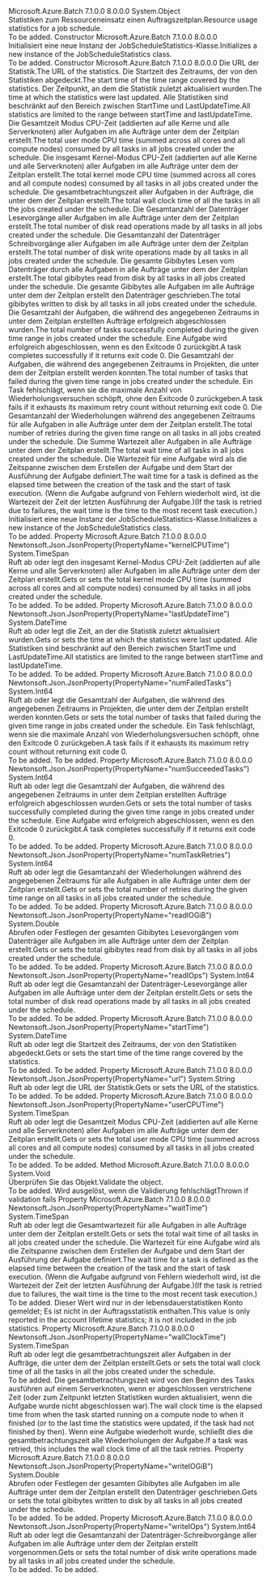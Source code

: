 <Type Name="JobScheduleStatistics" FullName="Microsoft.Azure.Batch.Protocol.Models.JobScheduleStatistics">
  <TypeSignature Language="C#" Value="public class JobScheduleStatistics" />
  <TypeSignature Language="ILAsm" Value=".class public auto ansi beforefieldinit JobScheduleStatistics extends System.Object" />
  <TypeSignature Language="DocId" Value="T:Microsoft.Azure.Batch.Protocol.Models.JobScheduleStatistics" />
  <TypeSignature Language="VB.NET" Value="Public Class JobScheduleStatistics" />
  <TypeSignature Language="F#" Value="type JobScheduleStatistics = class" />
  <AssemblyInfo>
    <AssemblyName>Microsoft.Azure.Batch</AssemblyName>
    <AssemblyVersion>7.1.0.0</AssemblyVersion>
    <AssemblyVersion>8.0.0.0</AssemblyVersion>
  </AssemblyInfo>
  <Base>
    <BaseTypeName>System.Object</BaseTypeName>
  </Base>
  <Interfaces />
  <Docs>
    <summary>
            <span data-ttu-id="f0587-101">Statistiken zum Ressourceneinsatz einen Auftragszeitplan.</span><span class="sxs-lookup"><span data-stu-id="f0587-101">Resource usage statistics for a job schedule.</span></span>
            </summary>
    <remarks>To be added.</remarks>
  </Docs>
  <Members>
    <Member MemberName=".ctor">
      <MemberSignature Language="C#" Value="public JobScheduleStatistics ();" />
      <MemberSignature Language="ILAsm" Value=".method public hidebysig specialname rtspecialname instance void .ctor() cil managed" />
      <MemberSignature Language="DocId" Value="M:Microsoft.Azure.Batch.Protocol.Models.JobScheduleStatistics.#ctor" />
      <MemberSignature Language="VB.NET" Value="Public Sub New ()" />
      <MemberType>Constructor</MemberType>
      <AssemblyInfo>
        <AssemblyName>Microsoft.Azure.Batch</AssemblyName>
        <AssemblyVersion>7.1.0.0</AssemblyVersion>
        <AssemblyVersion>8.0.0.0</AssemblyVersion>
      </AssemblyInfo>
      <Parameters />
      <Docs>
        <summary>
            <span data-ttu-id="f0587-102">Initialisiert eine neue Instanz der JobScheduleStatistics-Klasse.</span><span class="sxs-lookup"><span data-stu-id="f0587-102">Initializes a new instance of the JobScheduleStatistics class.</span></span>
            </summary>
        <remarks>To be added.</remarks>
      </Docs>
    </Member>
    <Member MemberName=".ctor">
      <MemberSignature Language="C#" Value="public JobScheduleStatistics (string url, DateTime startTime, DateTime lastUpdateTime, TimeSpan userCPUTime, TimeSpan kernelCPUTime, TimeSpan wallClockTime, long readIOps, long writeIOps, double readIOGiB, double writeIOGiB, long numSucceededTasks, long numFailedTasks, long numTaskRetries, TimeSpan waitTime);" />
      <MemberSignature Language="ILAsm" Value=".method public hidebysig specialname rtspecialname instance void .ctor(string url, valuetype System.DateTime startTime, valuetype System.DateTime lastUpdateTime, valuetype System.TimeSpan userCPUTime, valuetype System.TimeSpan kernelCPUTime, valuetype System.TimeSpan wallClockTime, int64 readIOps, int64 writeIOps, float64 readIOGiB, float64 writeIOGiB, int64 numSucceededTasks, int64 numFailedTasks, int64 numTaskRetries, valuetype System.TimeSpan waitTime) cil managed" />
      <MemberSignature Language="DocId" Value="M:Microsoft.Azure.Batch.Protocol.Models.JobScheduleStatistics.#ctor(System.String,System.DateTime,System.DateTime,System.TimeSpan,System.TimeSpan,System.TimeSpan,System.Int64,System.Int64,System.Double,System.Double,System.Int64,System.Int64,System.Int64,System.TimeSpan)" />
      <MemberSignature Language="VB.NET" Value="Public Sub New (url As String, startTime As DateTime, lastUpdateTime As DateTime, userCPUTime As TimeSpan, kernelCPUTime As TimeSpan, wallClockTime As TimeSpan, readIOps As Long, writeIOps As Long, readIOGiB As Double, writeIOGiB As Double, numSucceededTasks As Long, numFailedTasks As Long, numTaskRetries As Long, waitTime As TimeSpan)" />
      <MemberSignature Language="F#" Value="new Microsoft.Azure.Batch.Protocol.Models.JobScheduleStatistics : string * DateTime * DateTime * TimeSpan * TimeSpan * TimeSpan * int64 * int64 * double * double * int64 * int64 * int64 * TimeSpan -&gt; Microsoft.Azure.Batch.Protocol.Models.JobScheduleStatistics" Usage="new Microsoft.Azure.Batch.Protocol.Models.JobScheduleStatistics (url, startTime, lastUpdateTime, userCPUTime, kernelCPUTime, wallClockTime, readIOps, writeIOps, readIOGiB, writeIOGiB, numSucceededTasks, numFailedTasks, numTaskRetries, waitTime)" />
      <MemberType>Constructor</MemberType>
      <AssemblyInfo>
        <AssemblyName>Microsoft.Azure.Batch</AssemblyName>
        <AssemblyVersion>7.1.0.0</AssemblyVersion>
        <AssemblyVersion>8.0.0.0</AssemblyVersion>
      </AssemblyInfo>
      <Parameters>
        <Parameter Name="url" Type="System.String" />
        <Parameter Name="startTime" Type="System.DateTime" />
        <Parameter Name="lastUpdateTime" Type="System.DateTime" />
        <Parameter Name="userCPUTime" Type="System.TimeSpan" />
        <Parameter Name="kernelCPUTime" Type="System.TimeSpan" />
        <Parameter Name="wallClockTime" Type="System.TimeSpan" />
        <Parameter Name="readIOps" Type="System.Int64" />
        <Parameter Name="writeIOps" Type="System.Int64" />
        <Parameter Name="readIOGiB" Type="System.Double" />
        <Parameter Name="writeIOGiB" Type="System.Double" />
        <Parameter Name="numSucceededTasks" Type="System.Int64" />
        <Parameter Name="numFailedTasks" Type="System.Int64" />
        <Parameter Name="numTaskRetries" Type="System.Int64" />
        <Parameter Name="waitTime" Type="System.TimeSpan" />
      </Parameters>
      <Docs>
        <param name="url"><span data-ttu-id="f0587-103">Die URL der Statistik.</span><span class="sxs-lookup"><span data-stu-id="f0587-103">The URL of the statistics.</span></span></param>
        <param name="startTime"><span data-ttu-id="f0587-104">Die Startzeit des Zeitraums, der von den Statistiken abgedeckt.</span><span class="sxs-lookup"><span data-stu-id="f0587-104">The start time of the time range covered by the statistics.</span></span></param>
        <param name="lastUpdateTime"><span data-ttu-id="f0587-105">Der Zeitpunkt, an dem die Statistik zuletzt aktualisiert wurden.</span><span class="sxs-lookup"><span data-stu-id="f0587-105">The time at which the statistics were last updated.</span></span> <span data-ttu-id="f0587-106">Alle Statistiken sind beschränkt auf den Bereich zwischen StartTime und LastUpdateTime.</span><span class="sxs-lookup"><span data-stu-id="f0587-106">All statistics are limited to the range between startTime and lastUpdateTime.</span></span></param>
        <param name="userCPUTime"><span data-ttu-id="f0587-107">Die Gesamtzeit Modus CPU-Zeit (addierten auf alle Kerne und alle Serverknoten) aller Aufgaben im alle Aufträge unter dem der Zeitplan erstellt.</span><span class="sxs-lookup"><span data-stu-id="f0587-107">The total user mode CPU time (summed across all cores and all compute nodes) consumed by all tasks in all jobs created under the schedule.</span></span></param>
        <param name="kernelCPUTime"><span data-ttu-id="f0587-108">Die insgesamt Kernel-Modus CPU-Zeit (addierten auf alle Kerne und alle Serverknoten) aller Aufgaben im alle Aufträge unter dem der Zeitplan erstellt.</span><span class="sxs-lookup"><span data-stu-id="f0587-108">The total kernel mode CPU time (summed across all cores and all compute nodes) consumed by all tasks in all jobs created under the schedule.</span></span></param>
        <param name="wallClockTime"><span data-ttu-id="f0587-109">Die gesamtbetrachtungszeit aller Aufgaben in der Aufträge, die unter dem der Zeitplan erstellt.</span><span class="sxs-lookup"><span data-stu-id="f0587-109">The total wall clock time of all the tasks in all the jobs created under the schedule.</span></span></param>
        <param name="readIOps"><span data-ttu-id="f0587-110">Die Gesamtanzahl der Datenträger Lesevorgänge aller Aufgaben im alle Aufträge unter dem der Zeitplan erstellt.</span><span class="sxs-lookup"><span data-stu-id="f0587-110">The total number of disk read operations made by all tasks in all jobs created under the schedule.</span></span></param>
        <param name="writeIOps"><span data-ttu-id="f0587-111">Die Gesamtanzahl der Datenträger Schreibvorgänge aller Aufgaben im alle Aufträge unter dem der Zeitplan erstellt.</span><span class="sxs-lookup"><span data-stu-id="f0587-111">The total number of disk write operations made by all tasks in all jobs created under the schedule.</span></span></param>
        <param name="readIOGiB"><span data-ttu-id="f0587-112">Die gesamte Gibibytes Lesen vom Datenträger durch alle Aufgaben in alle Aufträge unter dem der Zeitplan erstellt.</span><span class="sxs-lookup"><span data-stu-id="f0587-112">The total gibibytes read from disk by all tasks in all jobs created under the schedule.</span></span></param>
        <param name="writeIOGiB"><span data-ttu-id="f0587-113">Die gesamte Gibibytes alle Aufgaben im alle Aufträge unter dem der Zeitplan erstellt den Datenträger geschrieben.</span><span class="sxs-lookup"><span data-stu-id="f0587-113">The total gibibytes written to disk by all tasks in all jobs created under the schedule.</span></span></param>
        <param name="numSucceededTasks"><span data-ttu-id="f0587-114">Die Gesamtzahl der Aufgaben, die während des angegebenen Zeitraums in unter dem Zeitplan erstellten Aufträge erfolgreich abgeschlossen wurden.</span><span class="sxs-lookup"><span data-stu-id="f0587-114">The total number of tasks successfully completed during the given time range in jobs created under the schedule.</span></span> <span data-ttu-id="f0587-115">Eine Aufgabe wird erfolgreich abgeschlossen, wenn es den Exitcode 0 zurückgibt.</span><span class="sxs-lookup"><span data-stu-id="f0587-115">A task completes successfully if it returns exit code 0.</span></span></param>
        <param name="numFailedTasks"><span data-ttu-id="f0587-116">Die Gesamtzahl der Aufgaben, die während des angegebenen Zeitraums in Projekten, die unter dem der Zeitplan erstellt werden konnten.</span><span class="sxs-lookup"><span data-stu-id="f0587-116">The total number of tasks that failed during the given time range in jobs created under the schedule.</span></span> <span data-ttu-id="f0587-117">Ein Task fehlschlägt, wenn sie die maximale Anzahl von Wiederholungsversuchen schöpft, ohne den Exitcode 0 zurückgeben.</span><span class="sxs-lookup"><span data-stu-id="f0587-117">A task fails if it exhausts its maximum retry count without returning exit code 0.</span></span></param>
        <param name="numTaskRetries"><span data-ttu-id="f0587-118">Die Gesamtanzahl der Wiederholungen während des angegebenen Zeitraums für alle Aufgaben in alle Aufträge unter dem der Zeitplan erstellt.</span><span class="sxs-lookup"><span data-stu-id="f0587-118">The total number of retries during the given time range on all tasks in all jobs created under the schedule.</span></span></param>
        <param name="waitTime"><span data-ttu-id="f0587-119">Die Summe Wartezeit aller Aufgaben in alle Aufträge unter dem der Zeitplan erstellt.</span><span class="sxs-lookup"><span data-stu-id="f0587-119">The total wait time of all tasks in all jobs created under the schedule.</span></span> <span data-ttu-id="f0587-120">Die Wartezeit für eine Aufgabe wird als die Zeitspanne zwischen dem Erstellen der Aufgabe und dem Start der Ausführung der Aufgabe definiert.</span><span class="sxs-lookup"><span data-stu-id="f0587-120">The wait time for a task is defined as the elapsed time between the creation of the task and the start of task execution.</span></span> <span data-ttu-id="f0587-121">(Wenn die Aufgabe aufgrund von Fehlern wiederholt wird, ist die Wartezeit der Zeit der letzten Ausführung der Aufgabe.)</span><span class="sxs-lookup"><span data-stu-id="f0587-121">(If the task is retried due to failures, the wait time is the time to the most recent task execution.)</span></span></param>
        <summary>
            <span data-ttu-id="f0587-122">Initialisiert eine neue Instanz der JobScheduleStatistics-Klasse.</span><span class="sxs-lookup"><span data-stu-id="f0587-122">Initializes a new instance of the JobScheduleStatistics class.</span></span>
            </summary>
        <remarks>To be added.</remarks>
      </Docs>
    </Member>
    <Member MemberName="KernelCPUTime">
      <MemberSignature Language="C#" Value="public TimeSpan KernelCPUTime { get; set; }" />
      <MemberSignature Language="ILAsm" Value=".property instance valuetype System.TimeSpan KernelCPUTime" />
      <MemberSignature Language="DocId" Value="P:Microsoft.Azure.Batch.Protocol.Models.JobScheduleStatistics.KernelCPUTime" />
      <MemberSignature Language="VB.NET" Value="Public Property KernelCPUTime As TimeSpan" />
      <MemberSignature Language="F#" Value="member this.KernelCPUTime : TimeSpan with get, set" Usage="Microsoft.Azure.Batch.Protocol.Models.JobScheduleStatistics.KernelCPUTime" />
      <MemberType>Property</MemberType>
      <AssemblyInfo>
        <AssemblyName>Microsoft.Azure.Batch</AssemblyName>
        <AssemblyVersion>7.1.0.0</AssemblyVersion>
        <AssemblyVersion>8.0.0.0</AssemblyVersion>
      </AssemblyInfo>
      <Attributes>
        <Attribute>
          <AttributeName>Newtonsoft.Json.JsonProperty(PropertyName="kernelCPUTime")</AttributeName>
        </Attribute>
      </Attributes>
      <ReturnValue>
        <ReturnType>System.TimeSpan</ReturnType>
      </ReturnValue>
      <Docs>
        <summary>
            <span data-ttu-id="f0587-123">Ruft ab oder legt den insgesamt Kernel-Modus CPU-Zeit (addierten auf alle Kerne und alle Serverknoten) aller Aufgaben im alle Aufträge unter dem der Zeitplan erstellt.</span><span class="sxs-lookup"><span data-stu-id="f0587-123">Gets or sets the total kernel mode CPU time (summed across all cores and all compute nodes) consumed by all tasks in all jobs created under the schedule.</span></span>
            </summary>
        <value>To be added.</value>
        <remarks>To be added.</remarks>
      </Docs>
    </Member>
    <Member MemberName="LastUpdateTime">
      <MemberSignature Language="C#" Value="public DateTime LastUpdateTime { get; set; }" />
      <MemberSignature Language="ILAsm" Value=".property instance valuetype System.DateTime LastUpdateTime" />
      <MemberSignature Language="DocId" Value="P:Microsoft.Azure.Batch.Protocol.Models.JobScheduleStatistics.LastUpdateTime" />
      <MemberSignature Language="VB.NET" Value="Public Property LastUpdateTime As DateTime" />
      <MemberSignature Language="F#" Value="member this.LastUpdateTime : DateTime with get, set" Usage="Microsoft.Azure.Batch.Protocol.Models.JobScheduleStatistics.LastUpdateTime" />
      <MemberType>Property</MemberType>
      <AssemblyInfo>
        <AssemblyName>Microsoft.Azure.Batch</AssemblyName>
        <AssemblyVersion>7.1.0.0</AssemblyVersion>
        <AssemblyVersion>8.0.0.0</AssemblyVersion>
      </AssemblyInfo>
      <Attributes>
        <Attribute>
          <AttributeName>Newtonsoft.Json.JsonProperty(PropertyName="lastUpdateTime")</AttributeName>
        </Attribute>
      </Attributes>
      <ReturnValue>
        <ReturnType>System.DateTime</ReturnType>
      </ReturnValue>
      <Docs>
        <summary>
            <span data-ttu-id="f0587-124">Ruft ab oder legt die Zeit, an der die Statistik zuletzt aktualisiert wurden.</span><span class="sxs-lookup"><span data-stu-id="f0587-124">Gets or sets the time at which the statistics were last updated.</span></span>
            <span data-ttu-id="f0587-125">Alle Statistiken sind beschränkt auf den Bereich zwischen StartTime und LastUpdateTime.</span><span class="sxs-lookup"><span data-stu-id="f0587-125">All statistics are limited to the range between startTime and lastUpdateTime.</span></span>
            </summary>
        <value>To be added.</value>
        <remarks>To be added.</remarks>
      </Docs>
    </Member>
    <Member MemberName="NumFailedTasks">
      <MemberSignature Language="C#" Value="public long NumFailedTasks { get; set; }" />
      <MemberSignature Language="ILAsm" Value=".property instance int64 NumFailedTasks" />
      <MemberSignature Language="DocId" Value="P:Microsoft.Azure.Batch.Protocol.Models.JobScheduleStatistics.NumFailedTasks" />
      <MemberSignature Language="VB.NET" Value="Public Property NumFailedTasks As Long" />
      <MemberSignature Language="F#" Value="member this.NumFailedTasks : int64 with get, set" Usage="Microsoft.Azure.Batch.Protocol.Models.JobScheduleStatistics.NumFailedTasks" />
      <MemberType>Property</MemberType>
      <AssemblyInfo>
        <AssemblyName>Microsoft.Azure.Batch</AssemblyName>
        <AssemblyVersion>7.1.0.0</AssemblyVersion>
        <AssemblyVersion>8.0.0.0</AssemblyVersion>
      </AssemblyInfo>
      <Attributes>
        <Attribute>
          <AttributeName>Newtonsoft.Json.JsonProperty(PropertyName="numFailedTasks")</AttributeName>
        </Attribute>
      </Attributes>
      <ReturnValue>
        <ReturnType>System.Int64</ReturnType>
      </ReturnValue>
      <Docs>
        <summary>
            <span data-ttu-id="f0587-126">Ruft ab oder legt die Gesamtzahl der Aufgaben, die während des angegebenen Zeitraums in Projekten, die unter dem der Zeitplan erstellt werden konnten.</span><span class="sxs-lookup"><span data-stu-id="f0587-126">Gets or sets the total number of tasks that failed during the given time range in jobs created under the schedule.</span></span> <span data-ttu-id="f0587-127">Ein Task fehlschlägt, wenn sie die maximale Anzahl von Wiederholungsversuchen schöpft, ohne den Exitcode 0 zurückgeben.</span><span class="sxs-lookup"><span data-stu-id="f0587-127">A task fails if it exhausts its maximum retry count without returning exit code 0.</span></span>
            </summary>
        <value>To be added.</value>
        <remarks>To be added.</remarks>
      </Docs>
    </Member>
    <Member MemberName="NumSucceededTasks">
      <MemberSignature Language="C#" Value="public long NumSucceededTasks { get; set; }" />
      <MemberSignature Language="ILAsm" Value=".property instance int64 NumSucceededTasks" />
      <MemberSignature Language="DocId" Value="P:Microsoft.Azure.Batch.Protocol.Models.JobScheduleStatistics.NumSucceededTasks" />
      <MemberSignature Language="VB.NET" Value="Public Property NumSucceededTasks As Long" />
      <MemberSignature Language="F#" Value="member this.NumSucceededTasks : int64 with get, set" Usage="Microsoft.Azure.Batch.Protocol.Models.JobScheduleStatistics.NumSucceededTasks" />
      <MemberType>Property</MemberType>
      <AssemblyInfo>
        <AssemblyName>Microsoft.Azure.Batch</AssemblyName>
        <AssemblyVersion>7.1.0.0</AssemblyVersion>
        <AssemblyVersion>8.0.0.0</AssemblyVersion>
      </AssemblyInfo>
      <Attributes>
        <Attribute>
          <AttributeName>Newtonsoft.Json.JsonProperty(PropertyName="numSucceededTasks")</AttributeName>
        </Attribute>
      </Attributes>
      <ReturnValue>
        <ReturnType>System.Int64</ReturnType>
      </ReturnValue>
      <Docs>
        <summary>
            <span data-ttu-id="f0587-128">Ruft ab oder legt die Gesamtzahl der Aufgaben, die während des angegebenen Zeitraums in unter dem Zeitplan erstellten Aufträge erfolgreich abgeschlossen wurden.</span><span class="sxs-lookup"><span data-stu-id="f0587-128">Gets or sets the total number of tasks successfully completed during the given time range in jobs created under the schedule.</span></span> <span data-ttu-id="f0587-129">Eine Aufgabe wird erfolgreich abgeschlossen, wenn es den Exitcode 0 zurückgibt.</span><span class="sxs-lookup"><span data-stu-id="f0587-129">A task completes successfully if it returns exit code 0.</span></span>
            </summary>
        <value>To be added.</value>
        <remarks>To be added.</remarks>
      </Docs>
    </Member>
    <Member MemberName="NumTaskRetries">
      <MemberSignature Language="C#" Value="public long NumTaskRetries { get; set; }" />
      <MemberSignature Language="ILAsm" Value=".property instance int64 NumTaskRetries" />
      <MemberSignature Language="DocId" Value="P:Microsoft.Azure.Batch.Protocol.Models.JobScheduleStatistics.NumTaskRetries" />
      <MemberSignature Language="VB.NET" Value="Public Property NumTaskRetries As Long" />
      <MemberSignature Language="F#" Value="member this.NumTaskRetries : int64 with get, set" Usage="Microsoft.Azure.Batch.Protocol.Models.JobScheduleStatistics.NumTaskRetries" />
      <MemberType>Property</MemberType>
      <AssemblyInfo>
        <AssemblyName>Microsoft.Azure.Batch</AssemblyName>
        <AssemblyVersion>7.1.0.0</AssemblyVersion>
        <AssemblyVersion>8.0.0.0</AssemblyVersion>
      </AssemblyInfo>
      <Attributes>
        <Attribute>
          <AttributeName>Newtonsoft.Json.JsonProperty(PropertyName="numTaskRetries")</AttributeName>
        </Attribute>
      </Attributes>
      <ReturnValue>
        <ReturnType>System.Int64</ReturnType>
      </ReturnValue>
      <Docs>
        <summary>
            <span data-ttu-id="f0587-130">Ruft ab oder legt die Gesamtanzahl der Wiederholungen während des angegebenen Zeitraums für alle Aufgaben in alle Aufträge unter dem der Zeitplan erstellt.</span><span class="sxs-lookup"><span data-stu-id="f0587-130">Gets or sets the total number of retries during the given time range on all tasks in all jobs created under the schedule.</span></span>
            </summary>
        <value>To be added.</value>
        <remarks>To be added.</remarks>
      </Docs>
    </Member>
    <Member MemberName="ReadIOGiB">
      <MemberSignature Language="C#" Value="public double ReadIOGiB { get; set; }" />
      <MemberSignature Language="ILAsm" Value=".property instance float64 ReadIOGiB" />
      <MemberSignature Language="DocId" Value="P:Microsoft.Azure.Batch.Protocol.Models.JobScheduleStatistics.ReadIOGiB" />
      <MemberSignature Language="VB.NET" Value="Public Property ReadIOGiB As Double" />
      <MemberSignature Language="F#" Value="member this.ReadIOGiB : double with get, set" Usage="Microsoft.Azure.Batch.Protocol.Models.JobScheduleStatistics.ReadIOGiB" />
      <MemberType>Property</MemberType>
      <AssemblyInfo>
        <AssemblyName>Microsoft.Azure.Batch</AssemblyName>
        <AssemblyVersion>7.1.0.0</AssemblyVersion>
        <AssemblyVersion>8.0.0.0</AssemblyVersion>
      </AssemblyInfo>
      <Attributes>
        <Attribute>
          <AttributeName>Newtonsoft.Json.JsonProperty(PropertyName="readIOGiB")</AttributeName>
        </Attribute>
      </Attributes>
      <ReturnValue>
        <ReturnType>System.Double</ReturnType>
      </ReturnValue>
      <Docs>
        <summary>
            <span data-ttu-id="f0587-131">Abrufen oder Festlegen der gesamten Gibibytes Lesevorgängen vom Datenträger alle Aufgaben im alle Aufträge unter dem der Zeitplan erstellt.</span><span class="sxs-lookup"><span data-stu-id="f0587-131">Gets or sets the total gibibytes read from disk by all tasks in all jobs created under the schedule.</span></span>
            </summary>
        <value>To be added.</value>
        <remarks>To be added.</remarks>
      </Docs>
    </Member>
    <Member MemberName="ReadIOps">
      <MemberSignature Language="C#" Value="public long ReadIOps { get; set; }" />
      <MemberSignature Language="ILAsm" Value=".property instance int64 ReadIOps" />
      <MemberSignature Language="DocId" Value="P:Microsoft.Azure.Batch.Protocol.Models.JobScheduleStatistics.ReadIOps" />
      <MemberSignature Language="VB.NET" Value="Public Property ReadIOps As Long" />
      <MemberSignature Language="F#" Value="member this.ReadIOps : int64 with get, set" Usage="Microsoft.Azure.Batch.Protocol.Models.JobScheduleStatistics.ReadIOps" />
      <MemberType>Property</MemberType>
      <AssemblyInfo>
        <AssemblyName>Microsoft.Azure.Batch</AssemblyName>
        <AssemblyVersion>7.1.0.0</AssemblyVersion>
        <AssemblyVersion>8.0.0.0</AssemblyVersion>
      </AssemblyInfo>
      <Attributes>
        <Attribute>
          <AttributeName>Newtonsoft.Json.JsonProperty(PropertyName="readIOps")</AttributeName>
        </Attribute>
      </Attributes>
      <ReturnValue>
        <ReturnType>System.Int64</ReturnType>
      </ReturnValue>
      <Docs>
        <summary>
            <span data-ttu-id="f0587-132">Ruft ab oder legt die Gesamtanzahl der Datenträger-Lesevorgänge aller Aufgaben im alle Aufträge unter dem der Zeitplan erstellt.</span><span class="sxs-lookup"><span data-stu-id="f0587-132">Gets or sets the total number of disk read operations made by all tasks in all jobs created under the schedule.</span></span>
            </summary>
        <value>To be added.</value>
        <remarks>To be added.</remarks>
      </Docs>
    </Member>
    <Member MemberName="StartTime">
      <MemberSignature Language="C#" Value="public DateTime StartTime { get; set; }" />
      <MemberSignature Language="ILAsm" Value=".property instance valuetype System.DateTime StartTime" />
      <MemberSignature Language="DocId" Value="P:Microsoft.Azure.Batch.Protocol.Models.JobScheduleStatistics.StartTime" />
      <MemberSignature Language="VB.NET" Value="Public Property StartTime As DateTime" />
      <MemberSignature Language="F#" Value="member this.StartTime : DateTime with get, set" Usage="Microsoft.Azure.Batch.Protocol.Models.JobScheduleStatistics.StartTime" />
      <MemberType>Property</MemberType>
      <AssemblyInfo>
        <AssemblyName>Microsoft.Azure.Batch</AssemblyName>
        <AssemblyVersion>7.1.0.0</AssemblyVersion>
        <AssemblyVersion>8.0.0.0</AssemblyVersion>
      </AssemblyInfo>
      <Attributes>
        <Attribute>
          <AttributeName>Newtonsoft.Json.JsonProperty(PropertyName="startTime")</AttributeName>
        </Attribute>
      </Attributes>
      <ReturnValue>
        <ReturnType>System.DateTime</ReturnType>
      </ReturnValue>
      <Docs>
        <summary>
            <span data-ttu-id="f0587-133">Ruft ab oder legt die Startzeit des Zeitraums, der von den Statistiken abgedeckt.</span><span class="sxs-lookup"><span data-stu-id="f0587-133">Gets or sets the start time of the time range covered by the statistics.</span></span>
            </summary>
        <value>To be added.</value>
        <remarks>To be added.</remarks>
      </Docs>
    </Member>
    <Member MemberName="Url">
      <MemberSignature Language="C#" Value="public string Url { get; set; }" />
      <MemberSignature Language="ILAsm" Value=".property instance string Url" />
      <MemberSignature Language="DocId" Value="P:Microsoft.Azure.Batch.Protocol.Models.JobScheduleStatistics.Url" />
      <MemberSignature Language="VB.NET" Value="Public Property Url As String" />
      <MemberSignature Language="F#" Value="member this.Url : string with get, set" Usage="Microsoft.Azure.Batch.Protocol.Models.JobScheduleStatistics.Url" />
      <MemberType>Property</MemberType>
      <AssemblyInfo>
        <AssemblyName>Microsoft.Azure.Batch</AssemblyName>
        <AssemblyVersion>7.1.0.0</AssemblyVersion>
        <AssemblyVersion>8.0.0.0</AssemblyVersion>
      </AssemblyInfo>
      <Attributes>
        <Attribute>
          <AttributeName>Newtonsoft.Json.JsonProperty(PropertyName="url")</AttributeName>
        </Attribute>
      </Attributes>
      <ReturnValue>
        <ReturnType>System.String</ReturnType>
      </ReturnValue>
      <Docs>
        <summary>
            <span data-ttu-id="f0587-134">Ruft ab oder legt die URL der Statistik.</span><span class="sxs-lookup"><span data-stu-id="f0587-134">Gets or sets the URL of the statistics.</span></span>
            </summary>
        <value>To be added.</value>
        <remarks>To be added.</remarks>
      </Docs>
    </Member>
    <Member MemberName="UserCPUTime">
      <MemberSignature Language="C#" Value="public TimeSpan UserCPUTime { get; set; }" />
      <MemberSignature Language="ILAsm" Value=".property instance valuetype System.TimeSpan UserCPUTime" />
      <MemberSignature Language="DocId" Value="P:Microsoft.Azure.Batch.Protocol.Models.JobScheduleStatistics.UserCPUTime" />
      <MemberSignature Language="VB.NET" Value="Public Property UserCPUTime As TimeSpan" />
      <MemberSignature Language="F#" Value="member this.UserCPUTime : TimeSpan with get, set" Usage="Microsoft.Azure.Batch.Protocol.Models.JobScheduleStatistics.UserCPUTime" />
      <MemberType>Property</MemberType>
      <AssemblyInfo>
        <AssemblyName>Microsoft.Azure.Batch</AssemblyName>
        <AssemblyVersion>7.1.0.0</AssemblyVersion>
        <AssemblyVersion>8.0.0.0</AssemblyVersion>
      </AssemblyInfo>
      <Attributes>
        <Attribute>
          <AttributeName>Newtonsoft.Json.JsonProperty(PropertyName="userCPUTime")</AttributeName>
        </Attribute>
      </Attributes>
      <ReturnValue>
        <ReturnType>System.TimeSpan</ReturnType>
      </ReturnValue>
      <Docs>
        <summary>
            <span data-ttu-id="f0587-135">Ruft ab oder legt die Gesamtzeit Modus CPU-Zeit (addierten auf alle Kerne und alle Serverknoten) aller Aufgaben im alle Aufträge unter dem der Zeitplan erstellt.</span><span class="sxs-lookup"><span data-stu-id="f0587-135">Gets or sets the total user mode CPU time (summed across all cores and all compute nodes) consumed by all tasks in all jobs created under the schedule.</span></span>
            </summary>
        <value>To be added.</value>
        <remarks>To be added.</remarks>
      </Docs>
    </Member>
    <Member MemberName="Validate">
      <MemberSignature Language="C#" Value="public virtual void Validate ();" />
      <MemberSignature Language="ILAsm" Value=".method public hidebysig newslot virtual instance void Validate() cil managed" />
      <MemberSignature Language="DocId" Value="M:Microsoft.Azure.Batch.Protocol.Models.JobScheduleStatistics.Validate" />
      <MemberSignature Language="VB.NET" Value="Public Overridable Sub Validate ()" />
      <MemberSignature Language="F#" Value="abstract member Validate : unit -&gt; unit&#xA;override this.Validate : unit -&gt; unit" Usage="jobScheduleStatistics.Validate " />
      <MemberType>Method</MemberType>
      <AssemblyInfo>
        <AssemblyName>Microsoft.Azure.Batch</AssemblyName>
        <AssemblyVersion>7.1.0.0</AssemblyVersion>
        <AssemblyVersion>8.0.0.0</AssemblyVersion>
      </AssemblyInfo>
      <ReturnValue>
        <ReturnType>System.Void</ReturnType>
      </ReturnValue>
      <Parameters />
      <Docs>
        <summary>
            <span data-ttu-id="f0587-136">Überprüfen Sie das Objekt.</span><span class="sxs-lookup"><span data-stu-id="f0587-136">Validate the object.</span></span>
            </summary>
        <remarks>To be added.</remarks>
        <exception cref="T:Microsoft.Rest.ValidationException">
            <span data-ttu-id="f0587-137">Wird ausgelöst, wenn die Validierung fehlschlägt</span><span class="sxs-lookup"><span data-stu-id="f0587-137">Thrown if validation fails</span></span>
            </exception>
      </Docs>
    </Member>
    <Member MemberName="WaitTime">
      <MemberSignature Language="C#" Value="public TimeSpan WaitTime { get; set; }" />
      <MemberSignature Language="ILAsm" Value=".property instance valuetype System.TimeSpan WaitTime" />
      <MemberSignature Language="DocId" Value="P:Microsoft.Azure.Batch.Protocol.Models.JobScheduleStatistics.WaitTime" />
      <MemberSignature Language="VB.NET" Value="Public Property WaitTime As TimeSpan" />
      <MemberSignature Language="F#" Value="member this.WaitTime : TimeSpan with get, set" Usage="Microsoft.Azure.Batch.Protocol.Models.JobScheduleStatistics.WaitTime" />
      <MemberType>Property</MemberType>
      <AssemblyInfo>
        <AssemblyName>Microsoft.Azure.Batch</AssemblyName>
        <AssemblyVersion>7.1.0.0</AssemblyVersion>
        <AssemblyVersion>8.0.0.0</AssemblyVersion>
      </AssemblyInfo>
      <Attributes>
        <Attribute>
          <AttributeName>Newtonsoft.Json.JsonProperty(PropertyName="waitTime")</AttributeName>
        </Attribute>
      </Attributes>
      <ReturnValue>
        <ReturnType>System.TimeSpan</ReturnType>
      </ReturnValue>
      <Docs>
        <summary>
            <span data-ttu-id="f0587-138">Ruft ab oder legt die Gesamtwartezeit für alle Aufgaben in alle Aufträge unter dem der Zeitplan erstellt.</span><span class="sxs-lookup"><span data-stu-id="f0587-138">Gets or sets the total wait time of all tasks in all jobs created under the schedule.</span></span> <span data-ttu-id="f0587-139">Die Wartezeit für eine Aufgabe wird als die Zeitspanne zwischen dem Erstellen der Aufgabe und dem Start der Ausführung der Aufgabe definiert.</span><span class="sxs-lookup"><span data-stu-id="f0587-139">The wait time for a task is defined as the elapsed time between the creation of the task and the start of task execution.</span></span> <span data-ttu-id="f0587-140">(Wenn die Aufgabe aufgrund von Fehlern wiederholt wird, ist die Wartezeit der Zeit der letzten Ausführung der Aufgabe.)</span><span class="sxs-lookup"><span data-stu-id="f0587-140">(If the task is retried due to failures, the wait time is the time to the most recent task execution.)</span></span>
            </summary>
        <value>To be added.</value>
        <remarks>
            <span data-ttu-id="f0587-141">Dieser Wert wird nur in der lebensdauerstatistiken Konto gemeldet; Es ist nicht in der Auftragsstatistik enthalten.</span><span class="sxs-lookup"><span data-stu-id="f0587-141">This value is only reported in the account lifetime statistics; it is not included in the job statistics.</span></span>
            </remarks>
      </Docs>
    </Member>
    <Member MemberName="WallClockTime">
      <MemberSignature Language="C#" Value="public TimeSpan WallClockTime { get; set; }" />
      <MemberSignature Language="ILAsm" Value=".property instance valuetype System.TimeSpan WallClockTime" />
      <MemberSignature Language="DocId" Value="P:Microsoft.Azure.Batch.Protocol.Models.JobScheduleStatistics.WallClockTime" />
      <MemberSignature Language="VB.NET" Value="Public Property WallClockTime As TimeSpan" />
      <MemberSignature Language="F#" Value="member this.WallClockTime : TimeSpan with get, set" Usage="Microsoft.Azure.Batch.Protocol.Models.JobScheduleStatistics.WallClockTime" />
      <MemberType>Property</MemberType>
      <AssemblyInfo>
        <AssemblyName>Microsoft.Azure.Batch</AssemblyName>
        <AssemblyVersion>7.1.0.0</AssemblyVersion>
        <AssemblyVersion>8.0.0.0</AssemblyVersion>
      </AssemblyInfo>
      <Attributes>
        <Attribute>
          <AttributeName>Newtonsoft.Json.JsonProperty(PropertyName="wallClockTime")</AttributeName>
        </Attribute>
      </Attributes>
      <ReturnValue>
        <ReturnType>System.TimeSpan</ReturnType>
      </ReturnValue>
      <Docs>
        <summary>
            <span data-ttu-id="f0587-142">Ruft ab oder legt die gesamtbetrachtungszeit aller Aufgaben in der Aufträge, die unter dem der Zeitplan erstellt.</span><span class="sxs-lookup"><span data-stu-id="f0587-142">Gets or sets the total wall clock time of all the tasks in all the jobs created under the schedule.</span></span>
            </summary>
        <value>To be added.</value>
        <remarks>
            <span data-ttu-id="f0587-143">Die gesamtbetrachtungszeit wird von den Beginn des Tasks ausführen auf einem Serverknoten, wenn er abgeschlossen verstrichene Zeit (oder zum Zeitpunkt letzten Statistiken wurden aktualisiert, wenn die Aufgabe wurde nicht abgeschlossen war).</span><span class="sxs-lookup"><span data-stu-id="f0587-143">The wall clock time is the elapsed time from when the task started running on a compute node to when it finished (or to the last time the statistics were updated, if the task had not finished by then).</span></span>
            <span data-ttu-id="f0587-144">Wenn eine Aufgabe wiederholt wurde, schließt dies die gesamtbetrachtungszeit alle Wiederholungen der Aufgabe.</span><span class="sxs-lookup"><span data-stu-id="f0587-144">If a task was retried, this includes the wall clock time of all the task retries.</span></span>
            </remarks>
      </Docs>
    </Member>
    <Member MemberName="WriteIOGiB">
      <MemberSignature Language="C#" Value="public double WriteIOGiB { get; set; }" />
      <MemberSignature Language="ILAsm" Value=".property instance float64 WriteIOGiB" />
      <MemberSignature Language="DocId" Value="P:Microsoft.Azure.Batch.Protocol.Models.JobScheduleStatistics.WriteIOGiB" />
      <MemberSignature Language="VB.NET" Value="Public Property WriteIOGiB As Double" />
      <MemberSignature Language="F#" Value="member this.WriteIOGiB : double with get, set" Usage="Microsoft.Azure.Batch.Protocol.Models.JobScheduleStatistics.WriteIOGiB" />
      <MemberType>Property</MemberType>
      <AssemblyInfo>
        <AssemblyName>Microsoft.Azure.Batch</AssemblyName>
        <AssemblyVersion>7.1.0.0</AssemblyVersion>
        <AssemblyVersion>8.0.0.0</AssemblyVersion>
      </AssemblyInfo>
      <Attributes>
        <Attribute>
          <AttributeName>Newtonsoft.Json.JsonProperty(PropertyName="writeIOGiB")</AttributeName>
        </Attribute>
      </Attributes>
      <ReturnValue>
        <ReturnType>System.Double</ReturnType>
      </ReturnValue>
      <Docs>
        <summary>
            <span data-ttu-id="f0587-145">Abrufen oder Festlegen der gesamten Gibibytes alle Aufgaben im alle Aufträge unter dem der Zeitplan erstellt den Datenträger geschrieben.</span><span class="sxs-lookup"><span data-stu-id="f0587-145">Gets or sets the total gibibytes written to disk by all tasks in all jobs created under the schedule.</span></span>
            </summary>
        <value>To be added.</value>
        <remarks>To be added.</remarks>
      </Docs>
    </Member>
    <Member MemberName="WriteIOps">
      <MemberSignature Language="C#" Value="public long WriteIOps { get; set; }" />
      <MemberSignature Language="ILAsm" Value=".property instance int64 WriteIOps" />
      <MemberSignature Language="DocId" Value="P:Microsoft.Azure.Batch.Protocol.Models.JobScheduleStatistics.WriteIOps" />
      <MemberSignature Language="VB.NET" Value="Public Property WriteIOps As Long" />
      <MemberSignature Language="F#" Value="member this.WriteIOps : int64 with get, set" Usage="Microsoft.Azure.Batch.Protocol.Models.JobScheduleStatistics.WriteIOps" />
      <MemberType>Property</MemberType>
      <AssemblyInfo>
        <AssemblyName>Microsoft.Azure.Batch</AssemblyName>
        <AssemblyVersion>7.1.0.0</AssemblyVersion>
        <AssemblyVersion>8.0.0.0</AssemblyVersion>
      </AssemblyInfo>
      <Attributes>
        <Attribute>
          <AttributeName>Newtonsoft.Json.JsonProperty(PropertyName="writeIOps")</AttributeName>
        </Attribute>
      </Attributes>
      <ReturnValue>
        <ReturnType>System.Int64</ReturnType>
      </ReturnValue>
      <Docs>
        <summary>
            <span data-ttu-id="f0587-146">Ruft ab oder legt die Gesamtanzahl der Datenträger-Schreibvorgänge aller Aufgaben im alle Aufträge unter dem der Zeitplan erstellt vorgenommen.</span><span class="sxs-lookup"><span data-stu-id="f0587-146">Gets or sets the total number of disk write operations made by all tasks in all jobs created under the schedule.</span></span>
            </summary>
        <value>To be added.</value>
        <remarks>To be added.</remarks>
      </Docs>
    </Member>
  </Members>
</Type>